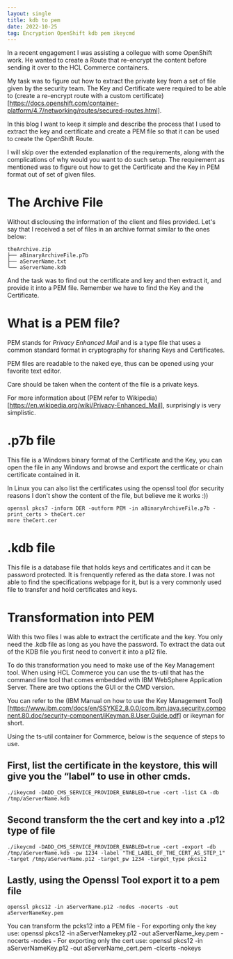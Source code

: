 ```yaml
---
layout: single
title: kdb to pem
date: 2022-10-25
tag: Encryption OpenShift kdb pem ikeycmd
---
```

In a recent engagement I was assisting a collegue with some OpenShift work. He wanted to create a Route that re-encrypt the content before sending it over to the HCL Commerce containers.

My task was to figure out how to extract the private key from a set of file given by the security team. The Key and Certificate were required to be able to (create a re-encrypt route with a custom certificate)[https://docs.openshift.com/container-platform/4.7/networking/routes/secured-routes.html].

In this blog I want to keep it simple and describe the process that I used to extract the key and certificate and create a PEM file so that it can be used to create the OpenShift Route.

I will skip over the extended explanation of the requirements, along with the complications of why would you want to do such setup. The requirement as mentioned was to figure out how to get the Certificate and the Key in PEM format out of set of given files.

# The Archive File

Without disclousing the information of the client and files provided. Let's say that I received a set of files in an archive format similar to the ones below:

```
theArchive.zip
├── aBinaryArchiveFile.p7b
├── aServerName.txt
└── aServerName.kdb
```

And the task was to find out the certificate and key and then extract it, and provide it into a PEM file. Remember we have to find the Key and the Certificate.

# What is a PEM file?

 PEM stands for *Privacy Enhanced Mail* and is a type file that uses a common standard format in cryptography for sharing Keys and Certificates.

 PEM files are readable to the naked eye, thus can be opened using your favorite text editor.

 Care should be taken when the content of the file is a private keys.

 For more information about (PEM refer to Wikipedia)[https://en.wikipedia.org/wiki/Privacy-Enhanced_Mail], surprisingly is very simplistic.

# .p7b file

This file is a Windows binary format of the Certificate and the Key, you can open the file in any Windows and browse and export the certficate or chain certificate contained in it.

In Linux you can also list the certificates using the openssl tool (for security reasons I don't show the content of the file, but believe me it works :))

```
openssl pkcs7 -inform DER -outform PEM -in aBinaryArchiveFile.p7b -print_certs > theCert.cer
more theCert.cer
```

# .kdb file

This file is a database file that holds keys and certificates and it can be password protected. It is frenquently refered as the data store. I was not able to find the specifications webpage for it, but is a very commonly used file to transfer and hold certificates and keys.

# Transformation into PEM

With this two files I was able to extract the certificate and the key. You only need the .kdb file as long as you have the password. To extract the data out of the KDB file you first need to convert it into a p12 file.

To do this transformation you need to make use of the Key Management tool. When using HCL Commerce you can use the ts-util that has the command line tool that comes embedded with IBM WebSphere Application Server. There are two options the GUI or the CMD version.

You can refer to the (IBM Manual on how to use the Key Management Tool)[https://www.ibm.com/docs/en/SSYKE2_8.0.0/com.ibm.java.security.component.80.doc/security-component/iKeyman.8.User.Guide.pdf] or ikeyman for short.

Using the ts-util container for Commerce, below is the sequence of steps to use.

## First, list the certificate in the keystore, this will give you the “label” to use in other cmds.

```
./ikeycmd -DADD_CMS_SERVICE_PROVIDER_ENABLED=true -cert -list CA -db /tmp/aServerName.kdb
```

## Second transform the the cert and key into a .p12 type of file

```
./ikeycmd -DADD_CMS_SERVICE_PROVIDER_ENABLED=true -cert -export -db /tmp/aServerName.kdb -pw 1234 -label "THE_LABEL_OF_THE_CERT_AS_STEP_1" -target /tmp/aServerName.p12 -target_pw 1234 -target_type pkcs12
```

## Lastly, using the Openssl Tool export it to a pem file


```
openssl pkcs12 -in aServerName.p12 -nodes -nocerts -out aServerNameKey.pem
```

You can transform the pcks12 into a PEM file
    - For exporting only the key use:  openssl pkcs12 -in aServerNamekey.p12 -out aServerName_key.pem -nocerts -nodes
    - For exporting only the cert use: openssl pkcs12 -in aServerNameKey.p12 -out aServerName_cert.pem -clcerts -nokeys

